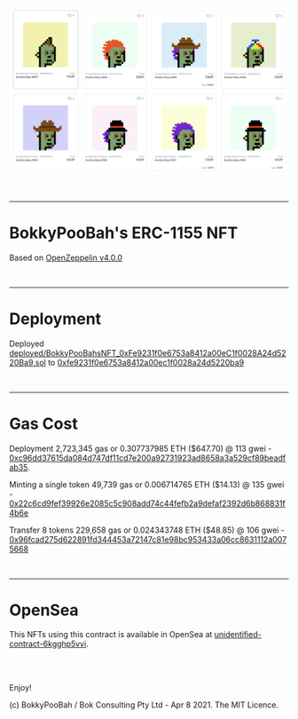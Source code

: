<kbd><img src="images/ZombieBabies000-007.png" /></kbd>

<br />

<hr />

# BokkyPooBah's ERC-1155 NFT

Based on [OpenZeppelin v4.0.0](https://github.com/OpenZeppelin/openzeppelin-contracts/releases/tag/v4.0.0)

<br />

<hr />

# Deployment

Deployed [deployed/BokkyPooBahsNFT_0xFe9231f0e6753a8412a00eC1f0028A24d5220Ba9.sol](deployed/BokkyPooBahsNFT_0xFe9231f0e6753a8412a00eC1f0028A24d5220Ba9.sol) to [0xfe9231f0e6753a8412a00ec1f0028a24d5220ba9](https://etherscan.io/address/0xfe9231f0e6753a8412a00ec1f0028a24d5220ba9#code)

<br />

<hr />

# Gas Cost

Deployment 2,723,345 gas or 0.307737985 ETH ($647.70) @ 113 gwei - [0xc96dd37615da084d747df11cd7e200a92731923ad8658a3a529cf89beadfab35](https://etherscan.io/tx/0xc96dd37615da084d747df11cd7e200a92731923ad8658a3a529cf89beadfab35).

Minting a single token 49,739 gas or 0.006714765 ETH ($14.13) @ 135 gwei - [0x22c6cd9fef39926e2085c5c908add74c44fefb2a9defaf2392d6b868831f4b6e](https://etherscan.io/tx/0x22c6cd9fef39926e2085c5c908add74c44fefb2a9defaf2392d6b868831f4b6e)

Transfer 8 tokens 229,658 gas or 0.024343748 ETH ($48.85) @ 106 gwei - [0x96fcad275d622891fd344453a72147c81e98bc953433a06cc8631112a0075668](https://etherscan.io/tx/0x96fcad275d622891fd344453a72147c81e98bc953433a06cc8631112a0075668)

<br />

<hr />

# OpenSea

This NFTs using this contract is available in OpenSea at [unidentified-contract-6kgghp5vvi](https://opensea.io/assets/unidentified-contract-6kgghp5vvi?search[resultModel]=ASSETS).

<br />

<br />

Enjoy!

(c) BokkyPooBah / Bok Consulting Pty Ltd - Apr 8 2021. The MIT Licence.
